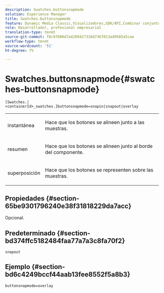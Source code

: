 ```yaml
---
description: Swatches.buttonsnapmode
solution: Experience Manager
title: Swatches.buttonsnapmode
feature: Dynamic Media Classic,Visualizadores,SDK/API,Combinar conjuntos de medios
role: Desarrollador, profesional empresarial
translation-type: tm+mt
source-git-commit: f6c97606d7a4209427316d7367013ad9585a5cae
workflow-type: tm+mt
source-wordcount: '51'
ht-degree: 7%

---
```



# Swatches.buttonsnapmode{#swatches-buttonsnapmode}

`[Swatches.|<containerId>_swatches.]buttonsnapmode=snapin|snapout|overlay`

<table id="table_4322E3ECE9354016B891F5E7A35D6A2A"> 
 <tbody> 
  <tr> 
   <td> <p> <span class="codeph"> <span class="varname"> instantánea</span> </span> </p> </td> 
   <td> <p>Hace que los botones se alineen junto a las muestras. </p> </td> 
  </tr> 
  <tr> 
   <td> <p> <span class="codeph"> <span class="varname"> resumen</span> </span> </p> </td> 
   <td> <p>Hace que los botones se alineen junto al borde del componente. </p> </td> 
  </tr> 
  <tr> 
   <td> <p> <span class="codeph"> <span class="varname"> superposición</span> </span> </p> </td> 
   <td> <p>Hace que los botones se representen sobre las muestras. </p> </td> 
  </tr> 
 </tbody> 
</table>

## Propiedades {#section-65be9301796240e38f31818229da7acc}

Opcional.

## Predeterminado {#section-bd374ffc5182484faa77a7a3c8fa70f2}

`snapout`

## Ejemplo {#section-bd6c4249bccf44aab13fee8552f5a8b3}

`buttonsnapmode=overlay`

